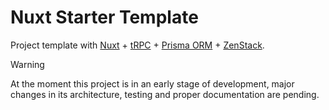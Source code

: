 # Nuxt Starter Template

Project template with [Nuxt](https://nuxt.com) + [tRPC](https://trpc.io) + [Prisma ORM](https://prisma.io) + [ZenStack](https://zenstack.dev).

> [!WARNING]
> At the moment this project is in an early stage of development, major changes in its architecture, testing and proper documentation are pending.
